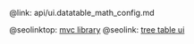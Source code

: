 @link: api/ui.datatable_math_config.md

@seolinktop: [mvc library](https://webix.com)
@seolink: [tree table ui](https://webix.com/widget/treetable/)